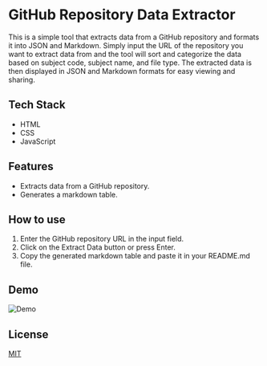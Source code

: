 # GitHub Repository Data Extractor

This is a simple tool that extracts data from a GitHub repository and formats it into JSON and Markdown. Simply input the URL of the repository you want to extract data from and the tool will sort and categorize the data based on subject code, subject name, and file type. The extracted data is then displayed in JSON and Markdown formats for easy viewing and sharing.

## Tech Stack

- HTML
- CSS
- JavaScript

## Features

- Extracts data from a GitHub repository.
- Generates a markdown table.

## How to use

1. Enter the GitHub repository URL in the input field.
2. Click on the Extract Data button or press Enter.
3. Copy the generated markdown table and paste it in your README.md file.

## Demo

![Demo]()

## License

[MIT](https://choosealicense.com/licenses/mit/)